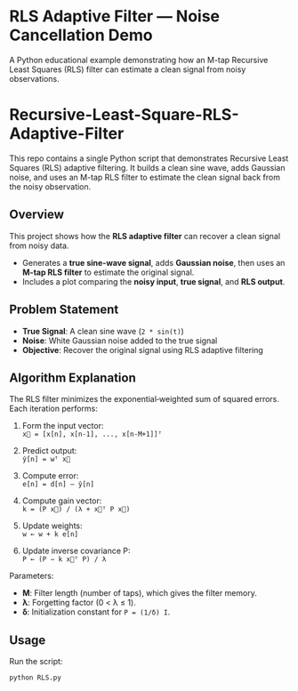 # RLS Adaptive Filter — Noise Cancellation Demo

A Python educational example demonstrating how an M-tap Recursive Least Squares (RLS) filter can estimate a clean signal from noisy observations.

# Recursive-Least-Square-RLS-Adaptive-Filter

This repo contains a single Python script that demonstrates Recursive Least Squares (RLS) adaptive filtering.
It builds a clean sine wave, adds Gaussian noise, and uses an M-tap RLS filter to estimate the clean signal back from the noisy observation.

## Overview

This project shows how the **RLS adaptive filter** can recover a clean signal from noisy data.  
- Generates a **true sine-wave signal**, adds **Gaussian noise**, then uses an **M-tap RLS filter** to estimate the original signal.
- Includes a plot comparing the **noisy input**, **true signal**, and **RLS output**.

## Problem Statement

- **True Signal**: A clean sine wave (`2 * sin(t)`)  
- **Noise**: White Gaussian noise added to the true signal  
- **Objective**: Recover the original signal using RLS adaptive filtering


## Algorithm Explanation

The RLS filter minimizes the exponential‐weighted sum of squared errors. Each iteration performs:

1. Form the input vector:  
   `x⃗ = [x[n], x[n-1], ..., x[n-M+1]]ᵀ`

2. Predict output:  
   `ŷ[n] = wᵀ x⃗`

3. Compute error:  
   `e[n] = d[n] – ŷ[n]`

4. Compute gain vector:  
   `k = (P x⃗) / (λ + x⃗ᵀ P x⃗)`

5. Update weights:  
   `w ← w + k e[n]`

6. Update inverse covariance P:  
   `P ← (P − k x⃗ᵀ P) / λ`

Parameters:
- **M**: Filter length (number of taps), which gives the filter memory.
- **λ**: Forgetting factor (0 < λ ≤ 1).
- **δ**: Initialization constant for `P = (1/δ) I`.

## Usage

Run the script:
```bash
python RLS.py

